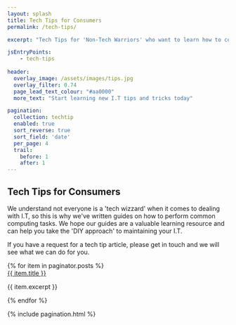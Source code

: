 ```yaml
---
layout: splash
title: Tech Tips for Consumers
permalink: /tech-tips/

excerpt: "Tech Tips for 'Non-Tech Warriors' who want to learn how to complete common computing tasks."

jsEntryPoints:
    - tech-tips
    
header:
  overlay_image: /assets/images/tips.jpg
  overlay_filter: 0.74
  page_lead_text_colour: "#aa0000"
  more_text: "Start learning new I.T tips and tricks today"

pagination:
  collection: techtip
  enabled: true
  sort_reverse: true
  sort_field: 'date'
  per_page: 4
  trail:
    before: 1
    after: 1
---
```


<h2>Tech Tips for Consumers</h2>
<p>We understand not everyone is a 'tech wizzard' when it comes to dealing with I.T, so this is why we've written guides on how to perform common computing tasks. We hope our guides are a valuable learning resource and can help you take the 'DIY approach' to maintaining your I.T.</p>
<p>If you have a request for a tech tip article, please get in touch and we will see what we can do for you.</p>

<div class="wrapper">
    <div class="row">
        {% for item in paginator.posts %}            
            <div class="col-xs-12 col-sm-6 techtip-container">
                <div class="techtip-item">
                    <a href="{{ item.url }}">
                        <img class="lazy" data-src="{{ item.thumbnail }}" />
                    </a>
                    <div class="item-title">
                        <a href="{{ item.url }}">{{ item.title }}</a>
                    </div>
                    <div class="item-description">
                        <p>{{ item.excerpt }}</p>
                    </div>
                </div>
            </div>
        {% endfor %}
    </div>
</div>

{% include pagination.html %}